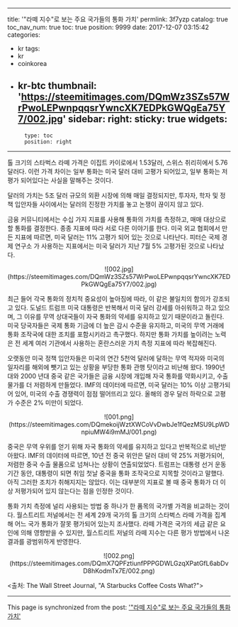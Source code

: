 
---
title: '"라떼 지수"로 보는 주요 국가들의 통화 가치'
permlink: 3f7yzp
catalog: true
toc_nav_num: true
toc: true
position: 9999
date: 2017-12-07 03:15:42
categories:
- kr
tags:
- kr
- coinkorea
- kr-btc
thumbnail: 'https://steemitimages.com/DQmWz3SZs57WrPwoLEPwnpqqsrYwncXK7EDPkGWQgEa75Y7/002.jpg'
sidebar:
    right:
        sticky: true
widgets:
    -
        type: toc
        position: right
---


톨 크기의 스타벅스 라떼 가격은 이집트 카이로에서 1.53달러, 스위스 취리히에서 5.76달러다. 이런 가격 차이는 일부 통화는 미국 달러 대비 고평가 되어있고, 일부 통화는 저평가 되어있다는 사실을 말해주는 것이다. 
  
달러의 가치는 5조 달러 규모의 외환 시장에 의해 매일 결정되지만, 투자자, 학자 및 정책 입안자들 사이에서는 달러의 진정한 가치를 놓고 논쟁이 끊이지 않고 있다.
  
금융 커뮤니티에서는 수십 가지 지표를 사용해 통화의 가치를 측정하고, 매매 대상으로 할 통화를 결정한다. 종종 지표에 따라 서로 다른 이야기를 한다. 미국 외교 협회에서 만든 지표에 따르면, 미국 달러는 11% 고평가 되어 있는 것으로 나타난다. 피터슨 국제 경제 연구소 가 사용하는 지표에서는 미국 달러가 지난 7월 5% 고평가된 것으로 나타났다.

<center>
![002.jpg](https://steemitimages.com/DQmWz3SZs57WrPwoLEPwnpqqsrYwncXK7EDPkGWQgEa75Y7/002.jpg)
</center>  

최근 들어 각국 통화의 정치적 중요성이 높아짐에 따라, 이 같은 불일치의 함의가 강조되고 있다. 도널드 트럼프 미국 대통령은 반복해서 미국 달러 강세를 아쉬워하고 하고 있으며, 그 이유를 무역 상대국들이 자국 통화의 약세를 유지하고 있기 때문이라고 돌린다. 미국 당국자들은 국제 통화 기금에 더 높은 감시 수준을 유지하고, 미국의 무역 거래에 통화 조작국에 대한 조치를 포함시키라고 촉구했다. 하지만 통화 가치를 높이려는 노력은 전 세계 여러 기관에서 사용하는 혼란스러운 가치 측정 지표에 따라 복잡해진다.
  
오랫동안 미국 정책 입안자들은 미국의 연간 5천억 달러에 달하는 무역 적자와 미국의 일자리를 해외에 뺏기고 있는 상황을 부당한 통화 관행 탓이라고 비난해 왔다. 1990년대와 2000 년대 중국 같은 국가들은 금융 시장에 개입해 자국 통화를 약화시키고, 수출 물가를 더 저렴하게 만들었다. IMF의 데이터에 따르면, 미국 달러는 10% 이상 고평가되어 있어, 미국의 수출 경쟁력이 점점 떨어뜨리고 있다. 올해의 경우 달러 하락으로 고평가 수준은 2% 미만이 되었다. 
 
<center>
![001.png](https://steemitimages.com/DQmekoijWztXWCoVvDwbJe1fQezMSU9LpWDnpiuMW4i9mMJ/001.png)
</center>

중국은 무역 우위를 얻기 위해 자국 통화의 약세를 유지하고 있다고 반복적으로 비난받아왔다. IMF의 데이터에 따르면, 10년 전 중국 위안은 달러 대비 약 25% 저평가되어, 저렴한 중국 수출 물품으로 넘쳐나는 상황이 연출되었었다. 트럼프는 대통령 선거 운동 기간 동안, 대통령이 되면 취임 첫날 중국을 통화 조작국으로 지목할 것이라고 말했다. 아직 그러한 조치가 취해지지는 않았다. 이는 대부분의 지표로 볼 때 중국 통화가 더 이상 저평가되어 있지 않는다는 점을 인정한 것이다.
  
통화 가치 측정에 널리 사용되는 방법 중 하나가 한 품목의 국가별 가격을 비교하는 것이다. 월스트리트 저널에서는 전 세계 29개 국가의 톨 크기의 스타벅스 라떼 가격을 집계해 어느 국가 통화가 잘못 평가되어 있는지 조사했다. 라떼 가격은 국가의 세금 같은 요인에 의해 영향받을 수 있지만, 월스트리트 저널의 라떼 지수는 다른 평가 방법에서 나온 결과를 광범위하게 반영한다.

<center>
![002.png](https://steemitimages.com/DQmX7QPFztiunfPPPGDWLGzqXPatGfL6abDvD8hKodmTx7E/002.png)
</center>
 

<출처: The Wall Street Journal, "A Starbucks Coffee Costs What?">

- - -

This page is synchronized from the post: ['"라떼 지수"로 보는 주요 국가들의 통화 가치'](https://steemit.com/@pius.pius/3f7yzp)
